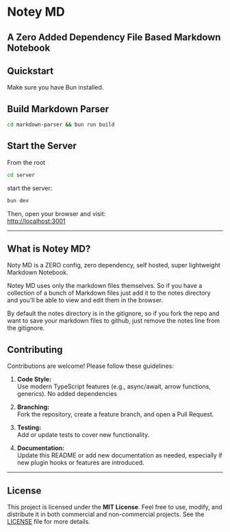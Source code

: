 # Notey MD

## A Zero Added Dependency File Based Markdown Notebook

## Quickstart

Make sure you have Bun installed.

## Build Markdown Parser

```bash
cd markdown-parser && bun run build
```

## Start the Server

From the root

```bash
cd server
```

start the server:

```typescript
bun dev
```

Then, open your browser and visit:  
[http://localhost:3001](http://localhost:3001)

---

## What is Notey MD?

Noty MD is a ZERO config, zero dependency, self hosted, super lightweight Markdown Notebook.

Notey MD uses only the markdown files themselves. So if you have a collection of a bunch
of Markdown files just add it to the notes directory and you'll
be able to view and edit them in the browser.

By default the notes directory is in the gitignore, so if you fork
the repo and want to save your markdown files to github, just remove
the notes line from the gitignore.

## Contributing

Contributions are welcome! Please follow these guidelines:

1. **Code Style:**  
   Use modern TypeScript features (e.g., async/await, arrow functions, generics).
   No added dependencies

2. **Branching:**  
   Fork the repository, create a feature branch, and open a Pull Request.

3. **Testing:**  
   Add or update tests to cover new functionality.

4. **Documentation:**  
   Update this README or add new documentation as needed, especially if new plugin hooks or features are introduced.

---

## License

This project is licensed under the **MIT License**. Feel free to use, modify, and distribute it in both commercial and non-commercial projects. See the [LICENSE](./LICENSE) file for more details.
